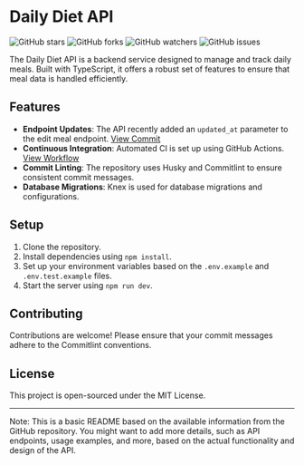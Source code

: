 Daily Diet API
==============

![GitHub stars](https://img.shields.io/github/stars/rauleffting/daily-diet-api?style=flat-square) ![GitHub forks](https://img.shields.io/github/forks/rauleffting/daily-diet-api?style=flat-square) ![GitHub watchers](https://img.shields.io/github/watchers/rauleffting/daily-diet-api?style=flat-square) ![GitHub issues](https://img.shields.io/github/issues/rauleffting/daily-diet-api?style=flat-square)

The Daily Diet API is a backend service designed to manage and track daily meals. Built with TypeScript, it offers a robust set of features to ensure that meal data is handled efficiently.

Features
--------

*   **Endpoint Updates**: The API recently added an `updated_at` parameter to the edit meal endpoint. [View Commit](https://github.com/rauleffting/daily-diet-api/commit/64932b4248cacb9456eb1b5e6478a5a28256a457)
*   **Continuous Integration**: Automated CI is set up using GitHub Actions. [View Workflow](https://github.com/rauleffting/daily-diet-api/tree/main/.github/workflows)
*   **Commit Linting**: The repository uses Husky and Commitlint to ensure consistent commit messages.
*   **Database Migrations**: Knex is used for database migrations and configurations.

Setup
-----

1.  Clone the repository.
2.  Install dependencies using `npm install`.
3.  Set up your environment variables based on the `.env.example` and `.env.test.example` files.
4.  Start the server using `npm run dev`.

Contributing
------------

Contributions are welcome! Please ensure that your commit messages adhere to the Commitlint conventions.

License
-------

This project is open-sourced under the MIT License.

* * *

Note: This is a basic README based on the available information from the GitHub repository. You might want to add more details, such as API endpoints, usage examples, and more, based on the actual functionality and design of the API.
